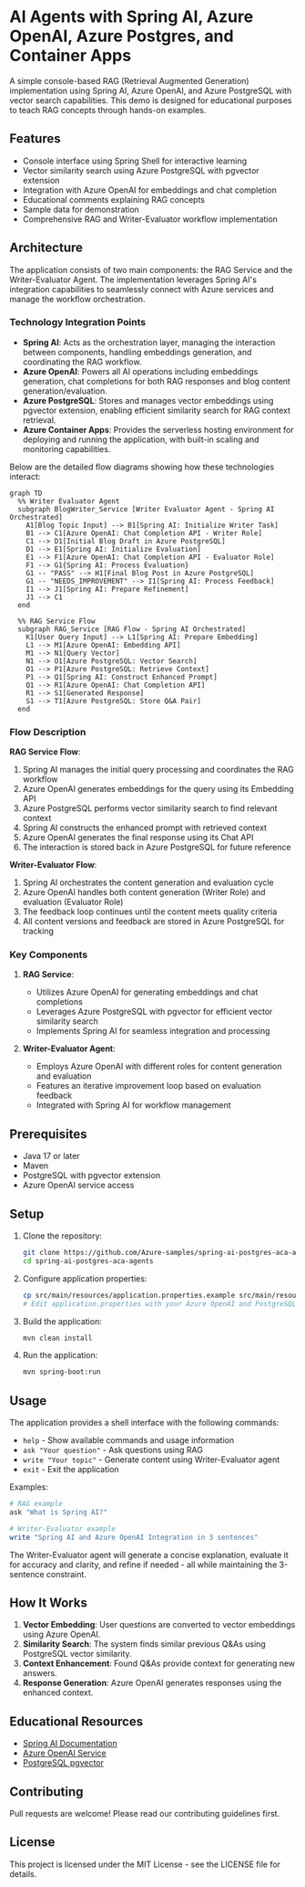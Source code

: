 # AI Agents with Spring AI, Azure OpenAI, Azure Postgres, and Container Apps

A simple console-based RAG (Retrieval Augmented Generation) implementation using Spring AI, Azure OpenAI, and Azure PostgreSQL with vector search capabilities. This demo is designed for educational purposes to teach RAG concepts through hands-on examples.

## Features

- Console interface using Spring Shell for interactive learning
- Vector similarity search using Azure PostgreSQL with pgvector extension
- Integration with Azure OpenAI for embeddings and chat completion
- Educational comments explaining RAG concepts
- Sample data for demonstration
- Comprehensive RAG and Writer-Evaluator workflow implementation

## Architecture

The application consists of two main components: the RAG Service and the Writer-Evaluator Agent. The implementation leverages Spring AI's integration capabilities to seamlessly connect with Azure services and manage the workflow orchestration.

### Technology Integration Points

- **Spring AI**: Acts as the orchestration layer, managing the interaction between components, handling embeddings generation, and coordinating the RAG workflow.
- **Azure OpenAI**: Powers all AI operations including embeddings generation, chat completions for both RAG responses and blog content generation/evaluation.
- **Azure PostgreSQL**: Stores and manages vector embeddings using pgvector extension, enabling efficient similarity search for RAG context retrieval.
- **Azure Container Apps**: Provides the serverless hosting environment for deploying and running the application, with built-in scaling and monitoring capabilities.

Below are the detailed flow diagrams showing how these technologies interact:

```mermaid
graph TD
  %% Writer Evaluator Agent
  subgraph BlogWriter_Service [Writer Evaluator Agent - Spring AI Orchestrated]
    A1[Blog Topic Input] --> B1[Spring AI: Initialize Writer Task]
    B1 --> C1[Azure OpenAI: Chat Completion API - Writer Role]
    C1 --> D1[Initial Blog Draft in Azure PostgreSQL]
    D1 --> E1[Spring AI: Initialize Evaluation]
    E1 --> F1[Azure OpenAI: Chat Completion API - Evaluator Role]
    F1 --> G1{Spring AI: Process Evaluation}
    G1 -- "PASS" --> H1[Final Blog Post in Azure PostgreSQL]
    G1 -- "NEEDS_IMPROVEMENT" --> I1[Spring AI: Process Feedback]
    I1 --> J1[Spring AI: Prepare Refinement]
    J1 --> C1
  end

  %% RAG Service Flow
  subgraph RAG_Service [RAG Flow - Spring AI Orchestrated]
    K1[User Query Input] --> L1[Spring AI: Prepare Embedding]
    L1 --> M1[Azure OpenAI: Embedding API]
    M1 --> N1[Query Vector]
    N1 --> O1[Azure PostgreSQL: Vector Search]
    O1 --> P1[Azure PostgreSQL: Retrieve Context]
    P1 --> Q1[Spring AI: Construct Enhanced Prompt]
    Q1 --> R1[Azure OpenAI: Chat Completion API]
    R1 --> S1[Generated Response]
    S1 --> T1[Azure PostgreSQL: Store Q&A Pair]
  end
```

### Flow Description

**RAG Service Flow**:
1. Spring AI manages the initial query processing and coordinates the RAG workflow
2. Azure OpenAI generates embeddings for the query using its Embedding API
3. Azure PostgreSQL performs vector similarity search to find relevant context
4. Spring AI constructs the enhanced prompt with retrieved context
5. Azure OpenAI generates the final response using its Chat API
6. The interaction is stored back in Azure PostgreSQL for future reference

**Writer-Evaluator Flow**:
1. Spring AI orchestrates the content generation and evaluation cycle
2. Azure OpenAI handles both content generation (Writer Role) and evaluation (Evaluator Role)
3. The feedback loop continues until the content meets quality criteria
4. All content versions and feedback are stored in Azure PostgreSQL for tracking

### Key Components

1. **RAG Service**:
   - Utilizes Azure OpenAI for generating embeddings and chat completions
   - Leverages Azure PostgreSQL with pgvector for efficient vector similarity search
   - Implements Spring AI for seamless integration and processing

2. **Writer-Evaluator Agent**:
   - Employs Azure OpenAI with different roles for content generation and evaluation
   - Features an iterative improvement loop based on evaluation feedback
   - Integrated with Spring AI for workflow management

## Prerequisites

- Java 17 or later
- Maven
- PostgreSQL with pgvector extension
- Azure OpenAI service access

## Setup

1. Clone the repository:
   ```bash
   git clone https://github.com/Azure-samples/spring-ai-postgres-aca-agents.git
   cd spring-ai-postgres-aca-agents
   ```

2. Configure application properties:
   ```bash
   cp src/main/resources/application.properties.example src/main/resources/application.properties
   # Edit application.properties with your Azure OpenAI and PostgreSQL credentials
   ```

3. Build the application:
   ```bash
   mvn clean install
   ```

4. Run the application:
   ```bash
   mvn spring-boot:run
   ```

## Usage

The application provides a shell interface with the following commands:

- `help` - Show available commands and usage information
- `ask "Your question"` - Ask questions using RAG
- `write "Your topic"` - Generate content using Writer-Evaluator agent
- `exit` - Exit the application

Examples:
```bash
# RAG example
ask "What is Spring AI?"

# Writer-Evaluator example
write "Spring AI and Azure OpenAI Integration in 3 sentences"
```

The Writer-Evaluator agent will generate a concise explanation, evaluate it for accuracy and clarity, and refine if needed - all while maintaining the 3-sentence constraint.

## How It Works

1. **Vector Embedding**: User questions are converted to vector embeddings using Azure OpenAI.
2. **Similarity Search**: The system finds similar previous Q&As using PostgreSQL vector similarity.
3. **Context Enhancement**: Found Q&As provide context for generating new answers.
4. **Response Generation**: Azure OpenAI generates responses using the enhanced context.

## Educational Resources

- [Spring AI Documentation](https://docs.spring.io/spring-ai/reference/)
- [Azure OpenAI Service](https://learn.microsoft.com/azure/cognitive-services/openai/)
- [PostgreSQL pgvector](https://github.com/pgvector/pgvector)

## Contributing

Pull requests are welcome! Please read our contributing guidelines first.

## License

This project is licensed under the MIT License - see the LICENSE file for details.
